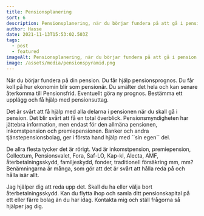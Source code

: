 ```yaml
---
title: Pensionsplanering
sort: 6
description: Pensionsplanering, när du börjar fundera på att gå i pension.
author: Hasse
date: 2021-11-13T15:53:02.503Z
tags:
  - post
  - featured
imageAlt: Pensionsplanering, när du börjar fundera på att gå i pension.
image: /assets/media/pensionspyramid.png
---
```

När du börjar fundera på din pension. Du får hjälp pensionsprognos. Du får koll på hur ekonomin blir som pensionär. Du smälter det hela och kan senare återkomma till Pensionsfrid. Eventuellt göra ny prognos. Bestämma ett upplägg och få hjälp med pensionsuttag.

Det är svårt att få hjälp med alla delarna i pensionen när du skall gå i pension. Det blir svårt att få en total överblick. Pensionsmyndigheten har jättebra information, men endast för den allmäna pensionen, inkomstpension och premiepensionen. Banker och andra tjänstepensionsbolag, ger i första hand hjälp med ´´sin egen´´ del.

De allra flesta tycker det är rörigt. Vad är inkomstpension, premiepension, Collectum, Pensionsvalet, Fora, Saf-LO, Kap-kl, Alecta, AMF, återbetalningsskydd, familjeskydd, fonder, traditionell försäkring mm, mm? Benämningarna är många, som gör att det är svårt att hålla reda på och hålla isär allt.

Jag hjälper dig att reda upp det. Skall du ha eller välja bort återbetalningsskydd. Kan du flytta ihop och samla ditt pensionskapital på ett eller färre bolag än du har idag. Kontakta mig och ställ frågorna så hjälper jag dig.